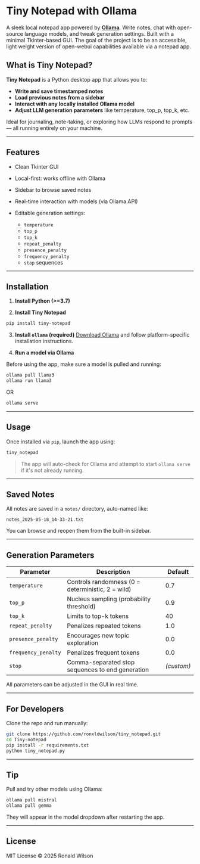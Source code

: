 # Tiny Notepad with Ollama

A sleek local notepad app powered by **[Ollama](https://ollama.com/)**. Write notes, chat with open-source language models, and tweak generation settings. Built with a minimal Tkinter-based GUI.
The goal of the project is to be an accessible, light weight version of open-webui capabilities available via a notepad app.

## What is Tiny Notepad?

**Tiny Notepad** is a Python desktop app that allows you to:

* **Write and save timestamped notes**
* **Load previous notes from a sidebar**
* **Interact with any locally installed Ollama model**
* **Adjust LLM generation parameters** like temperature, top\_p, top\_k, etc.

Ideal for journaling, note-taking, or exploring how LLMs respond to prompts — all running entirely on your machine.

---

## Features

* Clean Tkinter GUI
* Local-first: works offline with Ollama
* Sidebar to browse saved notes
* Real-time interaction with models (via Ollama API)
* Editable generation settings:

  * `temperature`
  * `top_p`
  * `top_k`
  * `repeat_penalty`
  * `presence_penalty`
  * `frequency_penalty`
  * `stop` sequences

---

## Installation

1. **Install Python (>=3.7)**

2. **Install Tiny Notepad**

```bash
pip install tiny-notepad
```

3. **Install `ollama` (required)**
   [Download Ollama](https://ollama.com/download) and follow platform-specific installation instructions.

4. **Run a model via Ollama**

Before using the app, make sure a model is pulled and running:

```bash
ollama pull llama3
ollama run llama3
```
OR
```bash
ollama serve
```


---

## Usage

Once installed via `pip`, launch the app using:

```bash
tiny_notepad
```

> The app will auto-check for Ollama and attempt to start `ollama serve` if it's not already running.

---

## Saved Notes

All notes are saved in a `notes/` directory, auto-named like:

```
notes_2025-05-18_14-33-21.txt
```

You can browse and reopen them from the built-in sidebar.

---

## Generation Parameters

| Parameter           | Description                                       | Default    |
| ------------------- | ------------------------------------------------- | ---------- |
| `temperature`       | Controls randomness (0 = deterministic, 2 = wild) | 0.7        |
| `top_p`             | Nucleus sampling (probability threshold)          | 0.9        |
| `top_k`             | Limits to top-k tokens                            | 40         |
| `repeat_penalty`    | Penalizes repeated tokens                         | 1.0        |
| `presence_penalty`  | Encourages new topic exploration                  | 0.0        |
| `frequency_penalty` | Penalizes frequent tokens                         | 0.0        |
| `stop`              | Comma-separated stop sequences to end generation  | *(custom)* |

All parameters can be adjusted in the GUI in real time.

---

## For Developers

Clone the repo and run manually:

```bash
git clone https://github.com/ronxldwilson/tiny_notepad.git
cd Tiny-notepad
pip install -r requirements.txt
python tiny_notepad.py
```

---

## Tip

Pull and try other models using Ollama:

```bash
ollama pull mistral
ollama pull gemma
```

They will appear in the model dropdown after restarting the app.

---

## License

MIT License © 2025 Ronald Wilson


